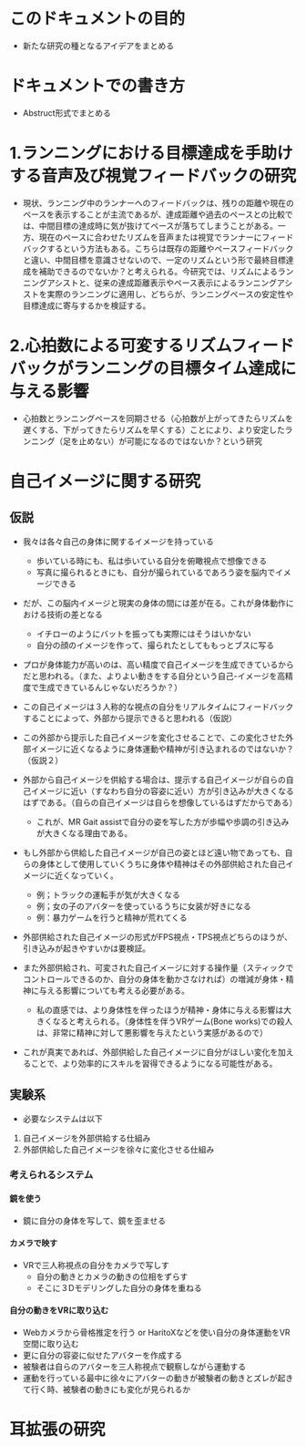 # このドキュメントの目的
- 新たな研究の種となるアイデアをまとめる
# ドキュメントでの書き方
- Abstruct形式でまとめる
# 1.ランニングにおける目標達成を手助けする音声及び視覚フィードバックの研究
- 現状、ランニング中のランナーへのフィードバックは、残りの距離や現在のペースを表示することが主流であるが、達成距離や過去のペースとの比較では、中間目標の達成時に気が抜けてペースが落ちてしまうことがある。一方、現在のペースに合わせたリズムを音声または視覚でランナーにフィードバックするという方法もある。こちらは既存の距離やペースフィードバックと違い、中間目標を意識させないので、一定のリズムという形で最終目標達成を補助できるのでないか？と考えられる。今研究では、リズムによるランニングアシストと、従来の達成距離表示やペース表示によるランニングアシストを実際のランニングに適用し、どちらが、ランニングペースの安定性や目標達成に寄与するかを検証する。

# 2.心拍数による可変するリズムフィードバックがランニングの目標タイム達成に与える影響
- 心拍数とランニングペースを同期させる（心拍数が上がってきたらリズムを遅くする、下がってきたらリズムを早くする）ことにより、より安定したランニング（足を止めない）が可能になるのではないか？という研究

# 自己イメージに関する研究
## 仮説
- 我々は各々自己の身体に関するイメージを持っている
    - 歩いている時にも、私は歩いている自分を俯瞰視点で想像できる
    - 写真に撮られるときにも、自分が撮られているであろう姿を脳内でイメージできる
- だが、この脳内イメージと現実の身体の間には差が在る。これが身体動作における技術の差となる
    - イチローのようにバットを振っても実際にはそうはいかない
    - 自分の顔のイメージを作って、撮られたとしてももっとブスに写る

- プロが身体能力が高いのは、高い精度で自己イメージを生成できているからだと思われる。（また、よりよい動きをする自分という自己-イメージを高精度で生成できているんじゃないだろうか？）
- この自己イメージは３人称的な視点の自分をリアルタイムにフィードバックすることによって、外部から提示できると思われる（仮説）
- この外部から提示した自己イメージを変化させることで、この変化させた外部イメージに近くなるように身体運動や精神が引き込まれるのではないか？（仮説２）
- 外部から自己イメージを供給する場合は、提示する自己イメージが自らの自己イメージに近い（すなわち自分の容姿に近い）方が引き込みが大きくなるはずである。（自らの自己イメージは自らを想像しているはずだからである）
    - これが、MR Gait assistで自分の姿を写した方が歩幅や歩調の引き込みが大きくなる理由である。

- もし外部から供給した自己イメージが自己の姿とほど遠い物であっても、自らの身体として使用していくうちに身体や精神はその外部供給された自己イメージに近くなっていく。
    - 例；トラックの運転手が気が大きくなる
    - 例；女の子のアバターを使っているうちに女装が好きになる
    - 例：暴力ゲームを行うと精神が荒れてくる

- 外部供給された自己イメージの形式がFPS視点・TPS視点どちらのほうが、引き込みが起きやすいかは要検証。
- また外部供給され、可変された自己イメージに対する操作量（スティックでコントロールできるのか、自分の身体を動かさなければ）の増減が身体・精神に与える影響についても考える必要がある。
    - 私の直感では、より身体性を伴ったほうが精神・身体に与える影響は大きくなると考えられる。（身体性を伴うVRゲーム(Bone works)での殺人は、非常に精神に対して悪影響を与えたという実感があるので）
- これが真実であれば、外部供給した自己イメージに自分がほしい変化を加えることで、より効率的にスキルを習得できるようになる可能性がある。

## 実験系
- 必要なシステムは以下
1. 自己イメージを外部供給する仕組み
2. 外部供給した自己イメージを徐々に変化させる仕組み

### 考えられるシステム
#### 鏡を使う
- 鏡に自分の身体を写して、鏡を歪ませる
#### カメラで映す
- VRで三人称視点の自分をカメラで写しす
    - 自分の動きとカメラの動きの位相をずらす
    - そこに３Dモデリングした自分の身体を重ねる
#### 自分の動きをVRに取り込む
- Webカメラから骨格推定を行う or HaritoXなどを使い自分の身体運動をVR空間に取り込む
- 更に自分の容姿に似せたアバターを作成する
- 被験者は自らのアバターを三人称視点で観察しながら運動する
- 運動を行っている最中に徐々にアバターの動きが被験者の動きとズレが起きて行く時、被験者の動きにも変化が見られるか


# 耳拡張の研究